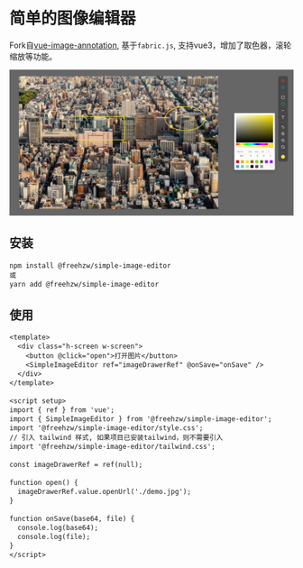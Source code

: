 # 简单的图像编辑器

Fork自[vue-image-annotation](https://github.com/wawjqyh/vue-image-annotation), 基于`fabric.js`, 支持vue3，增加了取色器，滚轮缩放等功能。

![截图](screen.jpg)

## 安装
```bash
npm install @freehzw/simple-image-editor
或
yarn add @freehzw/simple-image-editor
```

## 使用
```vue
<template>
  <div class="h-screen w-screen">
    <button @click="open">打开图片</button>
    <SimpleImageEditor ref="imageDrawerRef" @onSave="onSave" />
  </div>
</template>

<script setup>
import { ref } from 'vue';
import { SimpleImageEditor } from '@freehzw/simple-image-editor';
import '@freehzw/simple-image-editor/style.css';
// 引入 tailwind 样式, 如果项目已安装tailwind，则不需要引入
import '@freehzw/simple-image-editor/tailwind.css';

const imageDrawerRef = ref(null);

function open() {
  imageDrawerRef.value.openUrl('./demo.jpg');
}

function onSave(base64, file) {
  console.log(base64);
  console.log(file);
}
</script>
```